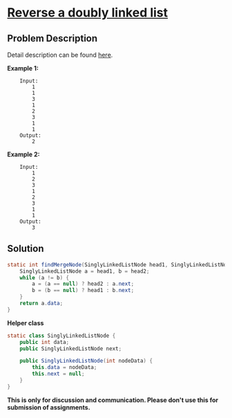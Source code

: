 # [Reverse a doubly linked list][title]

## Problem Description

Detail description can be found [here][title]. 

**Example 1:**

```
    Input: 
        1
        1
        3
        1
        2
        3
        1
        1
    Output:
        2 
```

**Example 2:**

```
    Input: 
        1
        2
        3
        1
        2
        3
        1
        1
    Output:
        3
```

## Solution

```java
static int findMergeNode(SinglyLinkedListNode head1, SinglyLinkedListNode head2) {
    SinglyLinkedListNode a = head1, b = head2;
    while (a != b) {
        a = (a == null) ? head2 : a.next;
        b = (b == null) ? head1 : b.next;
    }
    return a.data;
}
```

**Helper class**

```java
static class SinglyLinkedListNode {
    public int data;
    public SinglyLinkedListNode next;

    public SinglyLinkedListNode(int nodeData) {
        this.data = nodeData;
        this.next = null;
    }
}
```

**This is only for discussion and communication. Please don't use this for submission of assignments.**

[title]: https://www.hackerrank.com/challenges/find-the-merge-point-of-two-joined-linked-lists